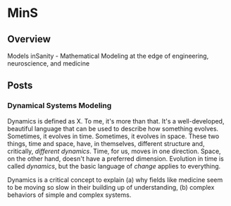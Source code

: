 # MinS

## Overview
Models inSanity - Mathematical Modeling at the edge of engineering, neuroscience, and medicine

## Posts

### Dynamical Systems Modeling

Dynamics is defined as X. To me, it's more than that. It's a well-developed, beautiful language that can be used to describe how something evolves. Sometimes, it evolves in time. Sometimes, it evolves in space. These two things, time and space, have, in themselves, different structure and, critically, *different dynamics*. Time, for us, moves in one direction. Space, on the other hand, doesn't have a preferred dimension. Evolution in time is called *dynamics*, but the basic language of *change* applies to everything.

Dynamics is a critical concept to explain (a) why fields like medicine seem to be moving so slow in their building up of understanding, (b) complex behaviors of simple and complex systems.
